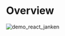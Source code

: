 # Overview
![demo_react_janken](https://github.com/user-attachments/assets/f0867938-e7fa-46a0-95a1-cb9b059b3cce)

